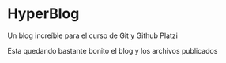 # HyperBlog
Un blog increíble para el curso de Git y Github Platzi

Esta quedando bastante bonito el blog y los archivos publicados 
